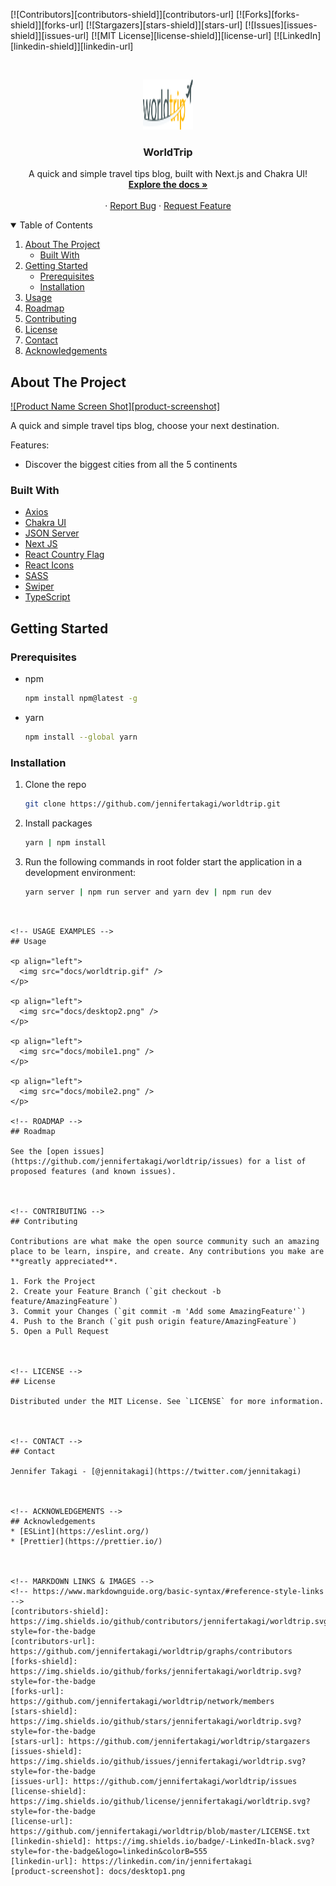<!-- PROJECT SHIELDS -->
[![Contributors][contributors-shield]][contributors-url]
[![Forks][forks-shield]][forks-url]
[![Stargazers][stars-shield]][stars-url]
[![Issues][issues-shield]][issues-url]
[![MIT License][license-shield]][license-url]
[![LinkedIn][linkedin-shield]][linkedin-url]



<!-- PROJECT LOGO -->
<br />
<p align="center">
  <a href="https://github.com/jennifertakagi/worldtrip">
    <img src="docs/logo.png" alt="Logo" width="80" height="80">
  </a>

  <h3 align="center">WorldTrip</h3>

  <p align="center">
    A quick and simple travel tips blog, built with Next.js and Chakra UI!
    <br />
    <a href="https://github.com/jennifertakagi/worldtrip"><strong>Explore the docs »</strong></a>
    <br />
    <br />
    ·
    <a href="https://github.com/jennifertakagi/worldtrip/issues">Report Bug</a>
    ·
    <a href="https://github.com/jennifertakagi/worldtrip/issues">Request Feature</a>
  </p>
</p>



<!-- TABLE OF CONTENTS -->
<details open="open">
  <summary>Table of Contents</summary>
  <ol>
    <li>
      <a href="#about-the-project">About The Project</a>
      <ul>
        <li><a href="#built-with">Built With</a></li>
      </ul>
    </li>
    <li>
      <a href="#getting-started">Getting Started</a>
      <ul>
        <li><a href="#prerequisites">Prerequisites</a></li>
        <li><a href="#installation">Installation</a></li>
      </ul>
    </li>
    <li><a href="#usage">Usage</a></li>
    <li><a href="#roadmap">Roadmap</a></li>
    <li><a href="#contributing">Contributing</a></li>
    <li><a href="#license">License</a></li>
    <li><a href="#contact">Contact</a></li>
    <li><a href="#acknowledgements">Acknowledgements</a></li>
  </ol>
</details>



<!-- ABOUT THE PROJECT -->
## About The Project

[![Product Name Screen Shot][product-screenshot]](#)

A quick and simple travel tips blog, choose your next destination.

Features:
* Discover the biggest cities from all the 5 continents


### Built With

* [Axios](https://github.com/axios/axios)
* [Chakra UI](https://chakra-ui.com/)
* [JSON Server](https://www.npmjs.com/package/json-server)
* [Next JS](https://nextjs.org/)
* [React Country Flag](https://www.npmjs.com/package/react-country-flag)
* [React Icons](https://react-icons.github.io/react-icons/)
* [SASS](https://sass-lang.com/)
* [Swiper](https://swiperjs.com/)
* [TypeScript](typescriptlang.org/)


<!-- GETTING STARTED -->
## Getting Started

### Prerequisites

* npm
  ```sh
  npm install npm@latest -g
  ```

* yarn
  ```sh
  npm install --global yarn
  ```

### Installation

1. Clone the repo
   ```sh
   git clone https://github.com/jennifertakagi/worldtrip.git
   ```
3. Install packages
   ```sh
   yarn | npm install
   ```
3. Run the following commands in root folder start the application in a development environment:
   ```sh
   yarn server | npm run server and yarn dev | npm run dev
 ```


<!-- USAGE EXAMPLES -->
## Usage

<p align="left">
   <img src="docs/worldtrip.gif" />
</p>

<p align="left">
   <img src="docs/desktop2.png" />
</p>

<p align="left">
   <img src="docs/mobile1.png" />
</p>

<p align="left">
   <img src="docs/mobile2.png" />
</p>

<!-- ROADMAP -->
## Roadmap

See the [open issues](https://github.com/jennifertakagi/worldtrip/issues) for a list of proposed features (and known issues).



<!-- CONTRIBUTING -->
## Contributing

Contributions are what make the open source community such an amazing place to be learn, inspire, and create. Any contributions you make are **greatly appreciated**.

1. Fork the Project
2. Create your Feature Branch (`git checkout -b feature/AmazingFeature`)
3. Commit your Changes (`git commit -m 'Add some AmazingFeature'`)
4. Push to the Branch (`git push origin feature/AmazingFeature`)
5. Open a Pull Request



<!-- LICENSE -->
## License

Distributed under the MIT License. See `LICENSE` for more information.



<!-- CONTACT -->
## Contact

Jennifer Takagi - [@jennitakagi](https://twitter.com/jennitakagi)



<!-- ACKNOWLEDGEMENTS -->
## Acknowledgements
* [ESLint](https://eslint.org/)
* [Prettier](https://prettier.io/)



<!-- MARKDOWN LINKS & IMAGES -->
<!-- https://www.markdownguide.org/basic-syntax/#reference-style-links -->
[contributors-shield]: https://img.shields.io/github/contributors/jennifertakagi/worldtrip.svg?style=for-the-badge
[contributors-url]: https://github.com/jennifertakagi/worldtrip/graphs/contributors
[forks-shield]: https://img.shields.io/github/forks/jennifertakagi/worldtrip.svg?style=for-the-badge
[forks-url]: https://github.com/jennifertakagi/worldtrip/network/members
[stars-shield]: https://img.shields.io/github/stars/jennifertakagi/worldtrip.svg?style=for-the-badge
[stars-url]: https://github.com/jennifertakagi/worldtrip/stargazers
[issues-shield]: https://img.shields.io/github/issues/jennifertakagi/worldtrip.svg?style=for-the-badge
[issues-url]: https://github.com/jennifertakagi/worldtrip/issues
[license-shield]: https://img.shields.io/github/license/jennifertakagi/worldtrip.svg?style=for-the-badge
[license-url]: https://github.com/jennifertakagi/worldtrip/blob/master/LICENSE.txt
[linkedin-shield]: https://img.shields.io/badge/-LinkedIn-black.svg?style=for-the-badge&logo=linkedin&colorB=555
[linkedin-url]: https://linkedin.com/in/jennifertakagi
[product-screenshot]: docs/desktop1.png